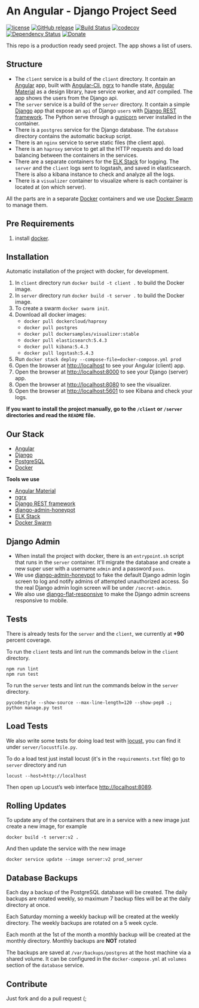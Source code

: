 # An Angular - Django Project Seed

[![license][license-image]][license-url] [![GitHub release][github-image]][github-url] [![Build Status][travis-image]][travis-url] [![codecov][codecov-image]][codecov-url] [![Dependency Status][dependencyci-image]][dependencyci-url] [![Donate][donate-image]][donate-url]

This repo is a production ready seed project. The app shows a list of users.

## Structure

* The `client` service is a build of the `client` directory. It contain an [Angular](https://angular.io/) app, built with [Angular-Cli](https://github.com/angular/angular-cli), [ngrx](https://github.com/ngrx) to handle state, [Angular Material](https://github.com/angular/material2) as a design library, have service worker, and `AOT` compiled. The app shows the users from the Django api.
* The `server` service is a build of the `server` directory. It contain a simple [Django](https://www.djangoproject.com/) app that expose an `api` of Django `users` with [Django REST framework](http://www.django-rest-framework.org/). The Python serve through a [gunicorn](http://gunicorn.org/) server installed in the container.
* There is a `postgres` service for the Django database. The `database` directory contains the automatic backup script.
* There is an `nginx` service to serve static files (the client app).
* There is an `haproxy` service to get all the HTTP requests and do load balancing between the containers in the services.
* There are a separate containers for the [ELK Stack](https://www.elastic.co/products) for logging. The `server` and the `client` logs sent to logstash, and saved in elasticsearch. There is also a kibana instance to check and analyze all the logs.
* There is a `visualizer` container to visualize where is each container is located at (on which server).

All the parts are in a separate [Docker](https://www.docker.com/) containers and we use [Docker Swarm](https://docs.docker.com/engine/swarm/) to manage them.

## Pre Requirements

1. install [docker](https://www.docker.com/).

## Installation

Automatic installation of the project with docker, for development.

1. In `client` directory run `docker build -t client .` to build the Docker image.
2. In `server` directory run `docker build -t server .` to build the Docker image.
3. To create a swarm `docker swarm init`.
4. Download all docker images:
    * `docker pull dockercloud/haproxy`  
    * `docker pull postgres`  
    * `docker pull dockersamples/visualizer:stable`  
    * `docker pull elasticsearch:5.4.3`  
    * `docker pull kibana:5.4.3`  
    * `docker pull logstash:5.4.3`  
5. Run `docker stack deploy --compose-file=docker-compose.yml prod`
6. Open the browser at [http://localhost](http://localhost) to see your Angular (client) app.
7. Open the browser at [http://localhost:8000](http://localhost:8000) to see your Django (server) app.
8. Open the browser at [http://localhost:8080](http://localhost:8080) to see the visualizer.
9. Open the browser at [http://localhost:5601](http://localhost:5601) to see Kibana and check your logs.

**If you want to install the project manually, go to the `/client` or `/server` directories and read the `README` file.**

## Our Stack

* [Angular](https://angular.io/)
* [Django](https://www.djangoproject.com/)
* [PostgreSQL](http://www.postgresql.org/)
* [Docker](https://www.docker.com/)

**Tools we use**

  * [Angular Material](https://material.angular.io/)
  * [ngrx](https://github.com/ngrx)
  * [Django REST framework](http://www.django-rest-framework.org/)
  * [django-admin-honeypot](http://django-admin-honeypot.readthedocs.io/en/latest/)
  * [ELK Stack](https://www.elastic.co/products)
  * [Docker Swarm](https://docs.docker.com/engine/swarm/)

## Django Admin

  * When install the project with docker, there is an `entrypoint.sh` script that runs in the `server` container. It'll migrate the database and create a new super user with a username `admin` and a password `pass`.
  * We use [django-admin-honeypot](https://github.com/dmpayton/django-admin-honeypot) to fake the default Django admin login screen to log and notify admins of attempted unauthorized access. So the real Django admin login screen will be under `/secret-admin`.
  * We also use [django-flat-responsive](https://github.com/elky/django-flat-responsive) to make the Django admin screens responsive to mobile.

## Tests

There is already tests for the `server` and the `client`, we currently at **+90** percent coverage.

To run the `client` tests and lint run the commands below in the `client` directory.

```
npm run lint
npm run test
```

To run the `server` tests and lint run the commands below in the `server` directory.

```
pycodestyle --show-source --max-line-length=120 --show-pep8 .;
python manage.py test
```

## Load Tests

We also write some tests for doing load test with [locust](http://locust.io/), you can find it under `server/locustfile.py`.

To do a load test just install locust (it's in the `requirements.txt` file) go to `server` directory and run

```
locust --host=http://localhost
```

Then open up Locust’s web interface [http://localhost:8089](http://localhost:8089).

## Rolling Updates

To update any of the containers that are in a service with a new image just create a new image, for example

```
docker build -t server:v2 .
```

And then update the service with the new image

```
docker service update --image server:v2 prod_server
```

## Database Backups

Each day a backup of the PostgreSQL database will be created. The daily backups are rotated weekly, so maximum 7 backup files will be at the daily directory at once.

Each Saturday morning a weekly backup will be created at the weekly directory. The weekly backups are rotated on a 5 week cycle.

Each month at the 1st of the month a monthly backup will be created at the monthly directory. Monthly backups are **NOT** rotated

The backups are saved at `/var/backups/postgres` at the host machine via a shared volume. It can be configured in the `docker-compose.yml` at `volumes` section of the `database` service.

## Contribute

Just fork and do a pull request (;

[license-image]: https://img.shields.io/badge/license-ISC-blue.svg
[license-url]: https://github.com/nirgn975/Angular-Django-cluster/blob/master/LICENSE
[github-image]: https://img.shields.io/github/release/qubyte/rubidium.svg
[github-url]: https://github.com/nirgn975/Angular-Django-Project-Seed
[travis-image]: https://travis-ci.org/nirgn975/Angular-Django-cluster.svg?branch=master
[travis-url]: https://travis-ci.org/nirgn975/Angular-Django-cluster
[codecov-image]: https://codecov.io/gh/nirgn975/Angular-Django-cluster/branch/master/graph/badge.svg
[codecov-url]: https://codecov.io/gh/nirgn975/Angular-Django-cluster
[dependencyci-image]: https://dependencyci.com/github/nirgn975/Angular-Django-cluster/badge
[dependencyci-url]: https://dependencyci.com/github/nirgn975/Angular-Django-cluster
[donate-image]: https://img.shields.io/badge/Donate-PayPal-lightgrey.svg
[donate-url]: https://www.paypal.me/nirgn/2
